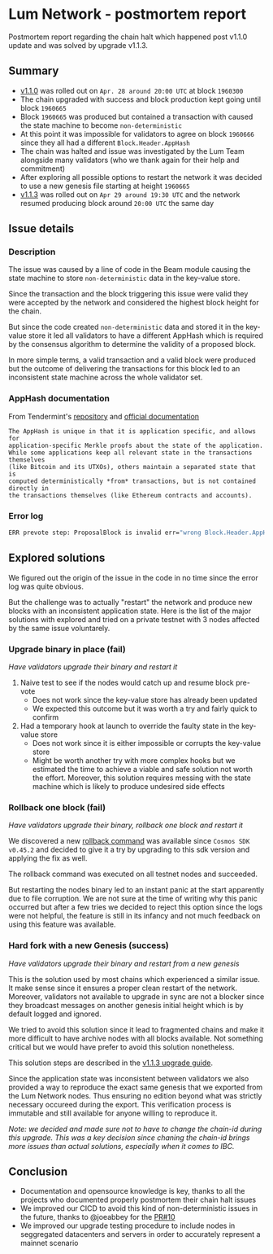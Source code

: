 # Lum Network - postmortem report
Postmortem report regarding the chain halt which happened post v1.1.0 update and was solved by upgrade v1.1.3.

## Summary
- [v1.1.0](https://www.mintscan.io/lum/proposals/17) was rolled out on `Apr. 28 around 20:00 UTC` at block `1960300`
- The chain upgraded with success and block production kept going until block `1960665`
- Block `1960665` was produced but contained a transaction with caused the state machine to become `non-deterministic`
- At this point it was impossible for validators to agree on block `1960666` since they all had a different `Block.Header.AppHash`
- The chain was halted and issue was investigated by the Lum Team alongside many validators (who we thank again for their help and commitment)
- After exploring all possible options to restart the network it was decided to use a new genesis file starting at height `1960665`
- [v1.1.3](https://github.com/lum-network/mainnet/blob/master/upgrades/v1.1.3/guide.md) was rolled out on `Apr 29 around 19:30 UTC` and the network resumed producing block around `20:00 UTC` the same day

## Issue details

### Description
The issue was caused by a line of code in the Beam module causing the state machine to store `non-deterministic` data in the key-value store.
 
Since the transaction and the block triggering this issue were valid they were accepted by the network and considered the highest block height for the chain.

But since the code created `non-deterministic` data and stored it in the key-value store it led all validators to have a different AppHash which is required by the consensus algorithm to determine the validity of a proposed block.

In more simple terms, a valid transaction and a valid block were produced but the outcome of delivering the transactions for this block led to an inconsistent state machine across the whole validator set.

### AppHash documentation
From Tendermint's [repository](https://github.com/tendermint/tendermint) and [official documentation](https://docs.tendermint.com/master/spec/abci++/abci++_basic_concepts_002_draft.html#determinism)
```
The AppHash is unique in that it is application specific, and allows for
application-specific Merkle proofs about the state of the application.
While some applications keep all relevant state in the transactions themselves
(like Bitcoin and its UTXOs), others maintain a separated state that is
computed deterministically *from* transactions, but is not contained directly in
the transactions themselves (like Ethereum contracts and accounts).
```

### Error log
```sh
ERR prevote step: ProposalBlock is invalid err="wrong Block.Header.AppHash.  Expected 96A3A300C1C951786A5EF624DE9683B297ABC01644CCEE5CAD79654D1E862981, got 0FD13B1AA369CCB22135B2FFF2E1542B1A5DDF18AF3D6904FE267D759F91DDB2" height=1960666 module=consensus round=239
```

## Explored solutions

We figured out the origin of the issue in the code in no time since the error log was quite obvious.

But the challenge was to actually "restart" the network and produce new blocks with an inconsistent application state. Here is the list of the major solutions with explored and tried on a private testnet with 3 nodes affected by the same issue voluntarely.

### Upgrade binary in place (fail)
*Have validators upgrade their binary and restart it*

1. Naive test to see if the nodes would catch up and resume block pre-vote
    - Does not work since the key-value store has already been updated
    - We expected this outcome but it was worth a try and fairly quick to confirm
2. Had a temporary hook at launch to override the faulty state in the key-value store
    - Does not work since it is either impossible or corrupts the key-value store
    - Might be worth another try with more complex hooks but we estimated the time to achieve a viable and safe solution not worth the effort. Moreover, this solution requires messing with the state machine which is likely to produce undesired side effects

### Rollback one block (fail)
*Have validators upgrade their binary, rollback one block and restart it*

We discovered a new [rollback command](https://github.com/cosmos/cosmos-sdk/pull/11179/files) was available since `Cosmos SDK v0.45.2` and decided to give it a try by upgrading to this sdk version and applying the fix as well.

The rollback command was executed on all testnet nodes and succeeded. 

But restarting the nodes binary led to an instant panic at the start apparently due to file corruption. We are not sure at the time of writing why this panic occurred but after a few tries we decided to reject this option since the logs were not helpful, the feature is still in its infancy and not much feedback on using this feature was available.

### Hard fork with a new Genesis (success)
*Have validators upgrade their binary and restart from a new genesis*

This is the solution used by most chains which experienced a similar issue. It make sense since it ensures a proper clean restart of the network. Moreover, validators not available to upgrade in sync are not a blocker since they broadcast messages on another genesis initial height which is by default logged and ignored.

We tried to avoid this solution since it lead to fragmented chains and make it more difficult to have archive nodes with all blocks available. Not something critical but we would have prefer to avoid this solution nonetheless.

This solution steps are described in the [v1.1.3 upgrade guide](./guide.md).

Since the application state was inconsistent between validators we also provided a way to reproduce the exact same genesis that we exported from the Lum Network nodes. Thus ensuring no edition beyond what was strictly necessary occureed during the export. This verification process is immutable and still available for anyone willing to reproduce it.

*Note: we decided and made sure not to have to change the chain-id during this upgrade. This was a key decision since chaning the chain-id brings more issues than actual solutions, especially when it comes to IBC.*

## Conclusion

- Documentation and opensource knowledge is key, thanks to all the projects who documented properly postmortem their chain halt issues
- We improved our CICD to avoid this kind of non-deterministic issues in the future, thanks to @joeabbey for the [PR#10](https://github.com/lum-network/chain/pull/10/files)
- We improved our upgrade testing procedure to include nodes in seggregated datacenters and servers in order to accurately represent a mainnet scenario
